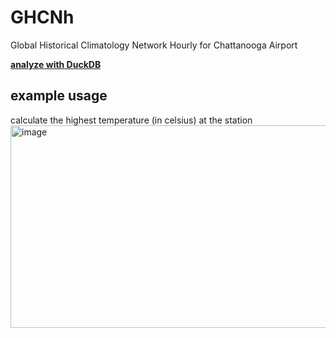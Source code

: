 # GHCNh
Global Historical Climatology Network Hourly for Chattanooga Airport

[**analyze with DuckDB**](https://shell.duckdb.org/#queries=v0,CREATE-VIEW-ghcnh-AS-SELECT-*-FROM-%22https%3A%2F%2Fraw.githubusercontent.com%2Fopenchattanooga%2FGHCNh%2Frefs%2Fheads%2Fmain%2FGHCNh_USW00013882_por.parquet%22~,DESCRIBE-ghcnh~)

## example usage
calculate the highest temperature (in celsius) at the station 
<img width="1186" height="324" alt="image" src="https://github.com/user-attachments/assets/411faa25-e492-4585-89e8-d14176025c16" />
